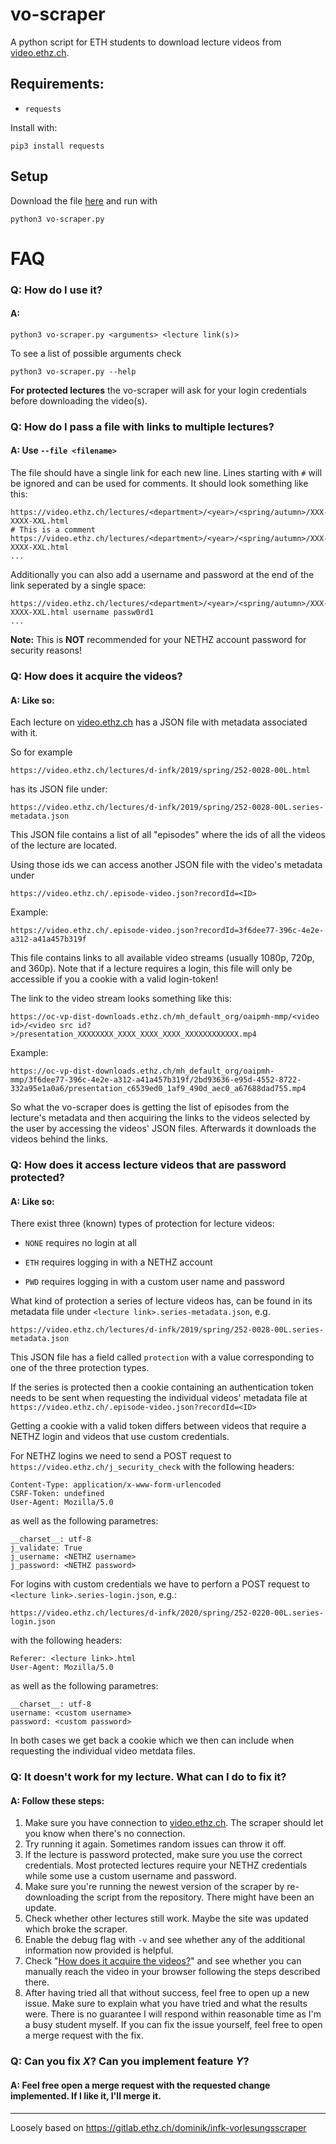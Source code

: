 # vo-scraper

A python script for ETH students to download lecture videos from [video.ethz.ch](https://video.ethz.ch/).

## Requirements:
 * `requests`

Install with:

    pip3 install requests

## Setup
Download the file [here](https://gitlab.ethz.ch/tgeorg/vo-scraper/raw/master/vo-scraper.py?inline=false) and run with

    python3 vo-scraper.py

# FAQ

### Q: How do I use it?

#### A:

    python3 vo-scraper.py <arguments> <lecture link(s)>

To see a list of possible arguments check

    python3 vo-scraper.py --help

**For protected lectures** the vo-scraper will ask for your login credentials before downloading the video(s).

### Q: How do I pass a file with links to multiple lectures?

#### A: Use `--file <filename>`

The file should have a single link for each new line. Lines starting with `#` will be ignored and can be used for comments. It should look something like this:

    https://video.ethz.ch/lectures/<department>/<year>/<spring/autumn>/XXX-XXXX-XXL.html
    # This is a comment
    https://video.ethz.ch/lectures/<department>/<year>/<spring/autumn>/XXX-XXXX-XXL.html
    ...

Additionally you can also add a username and password at the end of the link seperated by a single space:

    https://video.ethz.ch/lectures/<department>/<year>/<spring/autumn>/XXX-XXXX-XXL.html username passw0rd1
    ...

**Note:** This is **NOT** recommended for your NETHZ account password for security reasons!

### <a name="how_it_works"></a> Q: How does it acquire the videos?

#### A: Like so:

Each lecture on [video.ethz.ch](https://video.ethz.ch/) has a JSON file with metadata associated with it.

So for example

    https://video.ethz.ch/lectures/d-infk/2019/spring/252-0028-00L.html

has its JSON file under:

    https://video.ethz.ch/lectures/d-infk/2019/spring/252-0028-00L.series-metadata.json

This JSON file contains a list of all "episodes" where the ids of all the videos of the lecture are located.

Using those ids we can access another JSON file with the video's metadata under

    https://video.ethz.ch/.episode-video.json?recordId=<ID>

Example:

    https://video.ethz.ch/.episode-video.json?recordId=3f6dee77-396c-4e2e-a312-a41a457b319f

This file contains links to all available video streams (usually 1080p, 720p, and 360p). Note that if a lecture requires a login, this file will only be accessible if you a cookie with a valid login-token!

The link to the video stream looks something like this:

    https://oc-vp-dist-downloads.ethz.ch/mh_default_org/oaipmh-mmp/<video id>/<video src id?>/presentation_XXXXXXXX_XXXX_XXXX_XXXX_XXXXXXXXXXXX.mp4

Example:

    https://oc-vp-dist-downloads.ethz.ch/mh_default_org/oaipmh-mmp/3f6dee77-396c-4e2e-a312-a41a457b319f/2bd93636-e95d-4552-8722-332a95e1a0a6/presentation_c6539ed0_1af9_490d_aec0_a67688dad755.mp4

So what the vo-scraper does is getting the list of episodes from the lecture's metadata and then acquiring the links to the videos selected by the user by accessing the videos' JSON files. Afterwards it downloads the videos behind the links.

### Q: How does it access lecture videos that are password protected?

#### A: Like so:

There exist three (known) types of protection for lecture videos:

* `NONE` requires no login at all

* `ETH` requires logging in with a NETHZ account

* `PWD` requires logging in with a custom user name and password

What kind of protection a series of lecture videos has, can be found in its metadata file under `<lecture link>.series-metadata.json`, e.g.

    https://video.ethz.ch/lectures/d-infk/2019/spring/252-0028-00L.series-metadata.json

This JSON file has a field called `protection` with a value corresponding to one of the three protection types.

If the series is protected then a cookie containing an authentication token needs to be sent when requesting the individual videos' metadata file at `https://video.ethz.ch/.episode-video.json?recordId=<ID>`

Getting a cookie with a valid token differs between videos that require a NETHZ login and videos that use custom credentials.

For NETHZ logins we need to send a POST request to `https://video.ethz.ch/j_security_check` with the following headers:

    Content-Type: application/x-www-form-urlencoded
    CSRF-Token: undefined
    User-Agent: Mozilla/5.0

as well as the following parametres:

    __charset__: utf-8
    j_validate: True
    j_username: <NETHZ username>
    j_password: <NETHZ password>

For logins with custom credentials we have to perforn a POST request to `<lecture link>.series-login.json`, e.g.:

    https://video.ethz.ch/lectures/d-infk/2020/spring/252-0220-00L.series-login.json

with the following headers:

    Referer: <lecture link>.html
    User-Agent: Mozilla/5.0

as well as the following parametres:

    __charset__: utf-8
    username: <custom username>
    password: <custom password>

In both cases we get back a cookie which we then can include when requesting the individual video metdata files.

### Q: It doesn't work for my lecture. What can I do to fix it?

#### A: Follow these steps:
1. Make sure you have connection to [video.ethz.ch](https://video.ethz.ch/). The scraper should let you know when there's no connection.
2. Try running it again. Sometimes random issues can throw it off.
3. If the lecture is password protected, make sure you use the correct credentials. Most protected lectures require your NETHZ credentials while some use a custom username and password.
4. Make sure you're running the newest version of the scraper by re-downloading the script from the repository. There might have been an update.
5. Check whether other lectures still work. Maybe the site was updated which broke the scraper.
6. Enable the debug flag with `-v` and see whether any of the additional information now provided is helpful.
7. Check "[How does it acquire the videos?](#how_it_works)" and see whether you can manually reach the video in your browser following the steps described there.
8. After having tried all that without success, feel free to open up a new issue. Make sure to explain what you have tried and what the results were. There is no guarantee I will respond within reasonable time as I'm a busy student myself. If you can fix the issue yourself, feel free to open a merge request with the fix.


### Q: Can you fix *X*? Can you implement feature *Y*?

#### A: Feel free open a merge request with the requested change implemented. If I like it, I'll merge it.

***

Loosely based on https://gitlab.ethz.ch/dominik/infk-vorlesungsscraper
